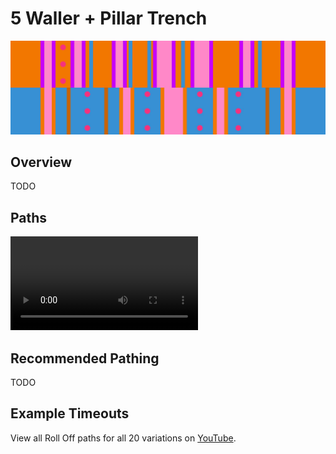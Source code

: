 # 5 Waller + Pillar Trench

![5 Waller + Pillar Trench](../images/variations/5-waller-pillar-trench.jpg)

## Overview

TODO

## Paths

<video controls>
  <source src="../../images/variations/5-waller-pillar-trench-standard-path.mp4" type="video/mp4">
</video>

## Recommended Pathing

TODO

## Example Timeouts

View all Roll Off paths for all 20 variations on [YouTube](https://www.youtube.com/playlist?list=PLG_QNSp9ZgJLWYSNl4vY26VJCZeOQHO1F).
